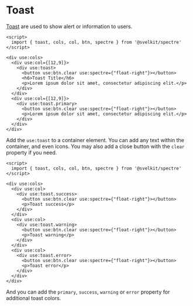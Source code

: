 # Toast

[Toast](https://picturepan2.github.io/spectre/components/toasts.html) are used to show alert or information to users.

```example
<script>
  import { toast, cols, col, btn, spectre } from '@svelkit/spectre'
</script>

<div use:cols>
  <div use:col={[12,9]}>
    <div use:toast>
      <button use:btn.clear use:spectre={"float-right"}></button>
      <h6>Toast Title</h6>
      <p>Lorem ipsum dolor sit amet, consectetur adipiscing elit.</p>
    </div>
  </div>
  <div use:col={[12,9]}>
    <div use:toast.primary>
      <button use:btn.clear use:spectre={"float-right"}></button>
      <p>Lorem ipsum dolor sit amet, consectetur adipiscing elit.</p>
    </div>
  </div>
</div>
```

Add the `use:toast` to a container element. You can add any text within the container, and even icons. You may also add a close button with the `clear` property if you need.

```example
<script>
  import { toast, cols, col, btn, spectre } from '@svelkit/spectre'
</script>

<div use:cols>
  <div use:col>
    <div use:toast.success>
      <button use:btn.clear use:spectre={"float-right"}></button>
      <p>Toast success</p>
    </div>
  </div>
  <div use:col>
    <div use:toast.warning>
      <button use:btn.clear use:spectre={"float-right"}></button>
      <p>Toast warning</p>
    </div>
  </div>
  <div use:col>
    <div use:toast.error>
      <button use:btn.clear use:spectre={"float-right"}></button>
      <p>Toast error</p>
    </div>
  </div>
</div>
```

And you can add the `primary`, `success`, `warning` or `error` property for additional toast colors.
